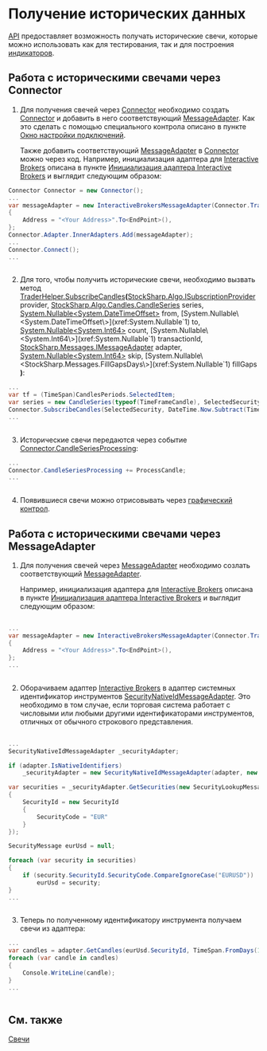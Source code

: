 # Получение исторических данных

[API](../../api.md) предоставляет возможность получать исторические свечи, которые можно использовать как для тестирования, так и для построения [индикаторов](../indicators.md). 

## Работа с историческими свечами через Connector

1. Для получения свечей через [Connector](xref:StockSharp.Algo.Connector) необходимо создать [Connector](xref:StockSharp.Algo.Connector) и добавить в него соответствующий [MessageAdapter](xref:StockSharp.Messages.MessageAdapter). Как это сделать с помощью специального контрола описано в пункте [Окно настройки подключений](../graphical_user_interface/connection_settings_window.md).

   Также добавить соответствующий [MessageAdapter](xref:StockSharp.Messages.MessageAdapter) в [Connector](xref:StockSharp.Algo.Connector) можно через код. Например, инициализация адаптера для [Interactive Brokers](../connectors/stock_market/interactive_brokers.md) описана в пункте [Инициализация адаптера Interactive Brokers](../connectors/stock_market/interactive_brokers/adapter_initialization_interactive_brokers.md) и выглядит следующим образом:

```cs
Connector Connector = new Connector();				
...				
var messageAdapter = new InteractiveBrokersMessageAdapter(Connector.TransactionIdGenerator)
{
	Address = "<Your Address>".To<EndPoint>(),
};
Connector.Adapter.InnerAdapters.Add(messageAdapter);
...	
Connector.Connect();
...
   							
```

2. Для того, чтобы получить исторические свечи, необходимо вызвать метод [TraderHelper.SubscribeCandles](xref:StockSharp.Algo.TraderHelper.SubscribeCandles(StockSharp.Algo.ISubscriptionProvider,StockSharp.Algo.Candles.CandleSeries,System.Nullable{System.DateTimeOffset},System.Nullable{System.DateTimeOffset},System.Nullable{System.Int64},System.Nullable{System.Int64},StockSharp.Messages.IMessageAdapter,System.Nullable{System.Int64},System.Nullable{StockSharp.Messages.FillGapsDays}))**(**[StockSharp.Algo.ISubscriptionProvider](xref:StockSharp.Algo.ISubscriptionProvider) provider, [StockSharp.Algo.Candles.CandleSeries](xref:StockSharp.Algo.Candles.CandleSeries) series, [System.Nullable\<System.DateTimeOffset\>](xref:System.Nullable`1) from, [System.Nullable\<System.DateTimeOffset\>](xref:System.Nullable`1) to, [System.Nullable\<System.Int64\>](xref:System.Nullable`1) count, [System.Nullable\<System.Int64\>](xref:System.Nullable`1) transactionId, [StockSharp.Messages.IMessageAdapter](xref:StockSharp.Messages.IMessageAdapter) adapter, [System.Nullable\<System.Int64\>](xref:System.Nullable`1) skip, [System.Nullable\<StockSharp.Messages.FillGapsDays\>](xref:System.Nullable`1) fillGaps **)**: 

```cs
...
var tf = (TimeSpan)CandlesPeriods.SelectedItem;
var series = new CandleSeries(typeof(TimeFrameCandle), SelectedSecurity, tf);
Connector.SubscribeCandles(SelectedSecurity, DateTime.Now.Subtract(TimeSpan.FromTicks(tf.Ticks * 100)), DateTime.Now);
...
   			
```

3. Исторические свечи передаются через событие [Connector.CandleSeriesProcessing](xref:StockSharp.Algo.Connector.CandleSeriesProcessing): 

```cs
...
Connector.CandleSeriesProcessing += ProcessCandle;
...
   			
```

4. Появившиеся свечи можно отрисовывать через [графический контрол](../candles/chart.md).

## Работа с историческими свечами через MessageAdapter

1. Для получения свечей через [MessageAdapter](xref:StockSharp.Messages.MessageAdapter) необходимо созлать соответствующий [MessageAdapter](xref:StockSharp.Messages.MessageAdapter).

   Например, инициализация адаптера для [Interactive Brokers](../connectors/stock_market/interactive_brokers.md) описана в пункте [Инициализация адаптера Interactive Brokers](../connectors/stock_market/interactive_brokers/adapter_initialization_interactive_brokers.md) и выглядит следующим образом:

```cs
   		
...         
var messageAdapter = new InteractiveBrokersMessageAdapter(Connector.TransactionIdGenerator)
{
	Address = "<Your Address>".To<EndPoint>(),
};
...
   							
```

2. Оборачиваем адаптер [Interactive Brokers](../connectors/stock_market/interactive_brokers.md) в адаптер системных идентификатор инструментов [SecurityNativeIdMessageAdapter](xref:StockSharp.Algo.SecurityNativeIdMessageAdapter). Это необходимо в том случае, если торговая система работает с числовыми или любыми другими идентификаторами инструментов, отличных от обычного строкового представления.

```cs
   	
...
SecurityNativeIdMessageAdapter _securityAdapter;

if (adapter.IsNativeIdentifiers)
	_securityAdapter = new SecurityNativeIdMessageAdapter(adapter, new InMemoryNativeIdStorage());

var securities = _securityAdapter.GetSecurities(new SecurityLookupMessage
{
	SecurityId = new SecurityId
	{
		SecurityCode = "EUR"
	}
});

SecurityMessage eurUsd = null;

foreach (var security in securities)
{
	if (security.SecurityId.SecurityCode.CompareIgnoreCase("EURUSD"))
		eurUsd = security;
}
...
   							
```

3. Теперь по полученному идентификатору инструмента получаем свечи из адаптера: 

```cs
...
var candles = adapter.GetCandles(eurUsd.SecurityId, TimeSpan.FromDays(1), DateTimeOffset.Now.AddDays(-100), DateTimeOffset.Now);
foreach (var candle in candles)
{
	Console.WriteLine(candle);
}
...
   			
```

## См. также

[Свечи](../candles.md)
